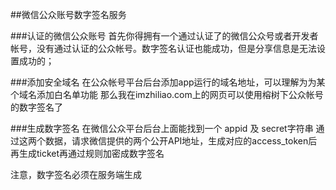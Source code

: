 ##微信公众账号数字签名服务

###认证的微信公众账号
首先你得拥有一个通过认证了的微信公众号或者开发者帐号，没有通过认证的公众帐号。数字签名认证也能成功，但是分享信息是无法设置成功的；

###添加安全域名
在公众帐号平台后台添加app运行的域名地址，可以理解为为某个域名添加白名单功能
那么我在imzhiliao.com上的网页可以使用榕树下公众帐号的数字签名了

###生成数字签名
在微信公众平台后台上面能找到一个 appid 及 secret字符串
通过这两个数据，请求微信提供的两个公开API地址，生成对应的access_token后再生成ticket再通过规则加密成数字签名

注意，数字签名必须在服务端生成